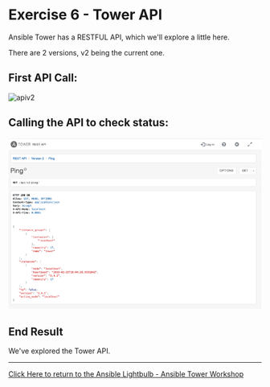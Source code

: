 # Exercise 6 - Tower API

Ansible Tower has a RESTFUL API, which we'll explore a little here.

There are 2 versions, v2 being the current one.

## First API Call:

![apiv2](tower-apiv2.png)

## Calling the API to check status:

![ping](tower-api-v2-ping.png)


## End Result
We've explored the Tower API.



---

[Click Here to return to the Ansible Lightbulb - Ansible Tower Workshop](../README.md)
